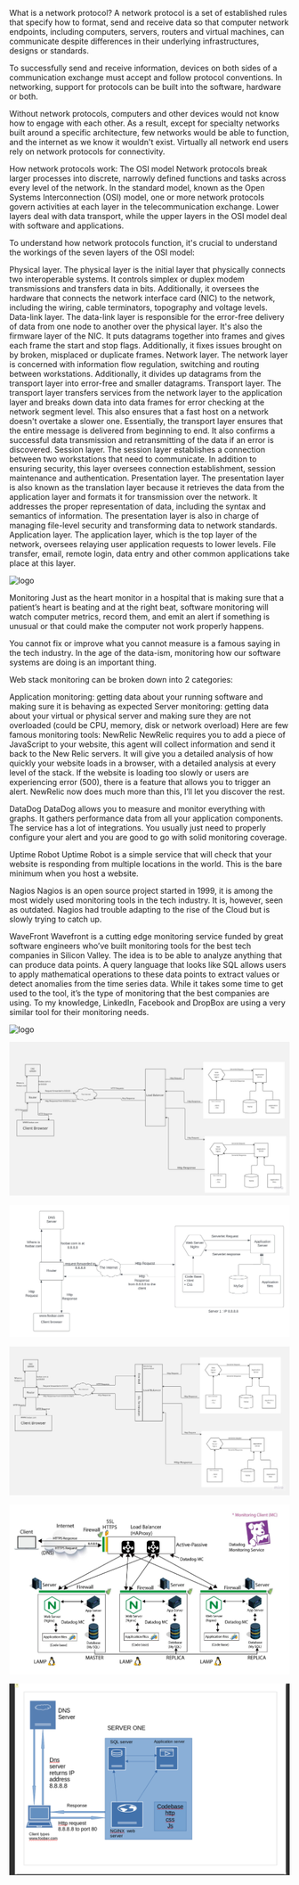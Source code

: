 What is a network protocol?
A network protocol is a set of established rules that specify how to format, send and receive data so that computer network endpoints, including computers, servers, routers and virtual machines, can communicate despite differences in their underlying infrastructures, designs or standards.

To successfully send and receive information, devices on both sides of a communication exchange must accept and follow protocol conventions. In networking, support for protocols can be built into the software, hardware or both.

Without network protocols, computers and other devices would not know how to engage with each other. As a result, except for specialty networks built around a specific architecture, few networks would be able to function, and the internet as we know it wouldn't exist. Virtually all network end users rely on network protocols for connectivity.

How network protocols work: The OSI model
Network protocols break larger processes into discrete, narrowly defined functions and tasks across every level of the network. In the standard model, known as the Open Systems Interconnection (OSI) model, one or more network protocols govern activities at each layer in the telecommunication exchange. Lower layers deal with data transport, while the upper layers in the OSI model deal with software and applications.

To understand how network protocols function, it's crucial to understand the workings of the seven layers of the OSI model:

Physical layer. The physical layer is the initial layer that physically connects two interoperable systems. It controls simplex or duplex modem transmissions and transfers data in bits. Additionally, it oversees the hardware that connects the network interface card (NIC) to the network, including the wiring, cable terminators, topography and voltage levels.
Data-link layer. The data-link layer is responsible for the error-free delivery of data from one node to another over the physical layer. It's also the firmware layer of the NIC. It puts datagrams together into frames and gives each frame the start and stop flags. Additionally, it fixes issues brought on by broken, misplaced or duplicate frames.
Network layer. The network layer is concerned with information flow regulation, switching and routing between workstations. Additionally, it divides up datagrams from the transport layer into error-free and smaller datagrams.
Transport layer. The transport layer transfers services from the network layer to the application layer and breaks down data into data frames for error checking at the network segment level. This also ensures that a fast host on a network doesn't overtake a slower one. Essentially, the transport layer ensures that the entire message is delivered from beginning to end. It also confirms a successful data transmission and retransmitting of the data if an error is discovered.
Session layer. The session layer establishes a connection between two workstations that need to communicate. In addition to ensuring security, this layer oversees connection establishment, session maintenance and authentication.
Presentation layer. The presentation layer is also known as the translation layer because it retrieves the data from the application layer and formats it for transmission over the network. It addresses the proper representation of data, including the syntax and semantics of information. The presentation layer is also in charge of managing file-level security and transforming data to network standards.
Application layer. The application layer, which is the top layer of the network, oversees relaying user application requests to lower levels. File transfer, email, remote login, data entry and other common applications take place at this layer.

![logo](https://cdn.ttgtmedia.com/rms/onlineImages/networking-osi_layer.png)




Monitoring
Just as the heart monitor in a hospital that is making sure that a patient’s heart is beating and at the right beat, software monitoring will watch computer metrics, record them, and emit an alert if something is unusual or that could make the computer not work properly happens.

You cannot fix or improve what you cannot measure is a famous saying in the tech industry. In the age of the data-ism, monitoring how our software systems are doing is an important thing.

Web stack monitoring can be broken down into 2 categories:

Application monitoring: getting data about your running software and making sure it is behaving as expected
Server monitoring: getting data about your virtual or physical server and making sure they are not overloaded (could be CPU, memory, disk or network overload)
Here are few famous monitoring tools:
NewRelic
NewRelic requires you to add a piece of JavaScript to your website, this agent will collect information and send it back to the New Relic servers. It will give you a detailed analysis of how quickly your website loads in a browser, with a detailed analysis at every level of the stack. If the website is loading too slowly or users are experiencing error (500), there is a feature that allows you to trigger an alert. NewRelic now does much more than this, I’ll let you discover the rest.

DataDog
DataDog allows you to measure and monitor everything with graphs. It gathers performance data from all your application components. The service has a lot of integrations. You usually just need to properly configure your alert and you are good to go with solid monitoring coverage.

Uptime Robot
Uptime Robot is a simple service that will check that your website is responding from multiple locations in the world. This is the bare minimum when you host a website.

Nagios
Nagios is an open source project started in 1999, it is among the most widely used monitoring tools in the tech industry. It is, however, seen as outdated. Nagios had trouble adapting to the rise of the Cloud but is slowly trying to catch up.

WaveFront
Wavefront is a cutting edge monitoring service funded by great software engineers who’ve built monitoring tools for the best tech companies in Silicon Valley. The idea is to be able to analyze anything that can produce data points. A query language that looks like SQL allows users to apply mathematical operations to these data points to extract values or detect anomalies from the time series data. While it takes some time to get used to the tool, it’s the type of monitoring that the best companies are using. To my knowledge, LinkedIn, Facebook and DropBox are using a very similar tool for their monitoring needs.



![logo](https://upload.wikimedia.org/wikipedia/commons/thumb/8/82/LAMP_software_bundle.svg/420px-LAMP_software_bundle.svg.png)

![Alt text](image.png)

![Alt text](image-1.png)

![Alt text](image-2.png)

![Alt text](image-3.png)

![Alt text](image-4.png)